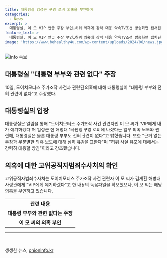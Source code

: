 ```yaml
---
title: 대통령실 임성근 구명 로비 의혹을 부인하며
categories:
  - News
excerpt: >
  대통령실, 이 모 VIP 언급 주장 부인…허위 의혹에 강력 대응 약속TV조선 방송화면 캡처된 대통령실의 주장에 따르면, 도이치모터스 주가조작 사건 관련자 이 모 씨의 VIP 언급과 관련된 의혹은 대통령 부부와 전혀 무관하다고 밝혔다. 고위공직자범죄수사처의 녹음파일에 등장한 VIP가 김계환 해병대 사령관임을 확인했으며, 이 모 씨는 해당 의혹을 부인하고 있다. 대통령실은 허위 의혹에 강력 대응할 것을 약속하며 근거 없는 주장과 무분별한 의혹 보도에 유감을 표명했다.
feature_text: >
  대통령실, 이 모 VIP 언급 주장 부인…허위 의혹에 강력 대응 약속TV조선 방송화면 캡처된 대통령실의 주장에 따르면, 도이치모터스 주가조작 사건 관련자 이 모 씨의 VIP 언급과 관련된 의혹은 대통령 부부와 전혀 무관하다고 밝혔다. 고위공직자범죄수사처의 녹음파일에 등장한 VIP가 김계환 해병대 사령관임을 확인했으며, 이 모 씨는 해당 의혹을 부인하고 있다. 대통령실은 허위 의혹에 강력 대응할 것을 약속하며 근거 없는 주장과 무분별한 의혹 보도에 유감을 표명했다.
image: 'https://www.behealthy4u.com/wp-content/uploads/2024/06/news.jpg'
---
```


<p><img src="https://www.behealthy4u.com/wp-content/uploads/2024/06/news.jpg" alt="info 속보" /></p>

<h2>대통령실 "대통령 부부와 관련 없다" 주장</h2>

<p data-ke-size="size16">10일, 도이치모터스 주가조작 사건과 관련된 의혹에 대해 대통령실이 "대통령 부부와 전혀 관련이 없다"고 주장했다.</p>

<h2 data-ke-size="size26">대통령실의 입장</h2>

<p data-ke-size="size16">대통령실은 알림을 통해 "도이치모터스 주가조작 사건 관련자인 이 모 씨가 'VIP에게 내가 얘기하겠다'며 임성근 전 해병대 1사단장 구명 로비에 나섰다는 일부 의혹 보도와 관련해, 대통령실은 물론 대통령 부부도 전혀 관련이 없다"고 밝혔습니다. 또한 "근거 없는 주장과 무분별한 의혹 보도에 대해 심히 유감을 표한다"며 "허위 사실 유포에 대해서는 강력히 대응할 방침"이라고 강조했습니다.</p>

<h2 data-ke-size="size26">의혹에 대한 고위공직자범죄수사처의 확인</h2>

<p data-ke-size="size16">고위공직자범죄수사처는 도이치모터스 주가조작 사건 관련자 이 모 씨가 김계환 해병대 사령관에게 "VIP에게 얘기하겠다"고 한 내용의 녹음파일을 확보했으나, 이 모 씨는 해당 의혹을 부인하고 있습니다.</p>

<table>
    <tr>
        <td style="text-align: center; height: 17px;"><b>관련 내용</b></td>
    </tr>
    <tr>
        <td style="text-align: center; height: 17px;"><b>대통령 부부와 관련 없다는 주장</b></td>
    </tr>
    <tr>
        <td style="text-align: center; height: 17px;"><b>이 모 씨의 의혹 부인</b></td>
    </tr>
</table>

<hr>

<p data-ke-size="size16">&nbsp;</p>
생생한 뉴스, <a href="https://onioninfo.kr" rel="dofollow">onioninfo.kr</a>


